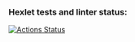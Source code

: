 ### Hexlet tests and linter status:
[![Actions Status](https://github.com/someden/frontend-project-lvl3/workflows/hexlet-check/badge.svg)](https://github.com/someden/frontend-project-lvl3/actions)
